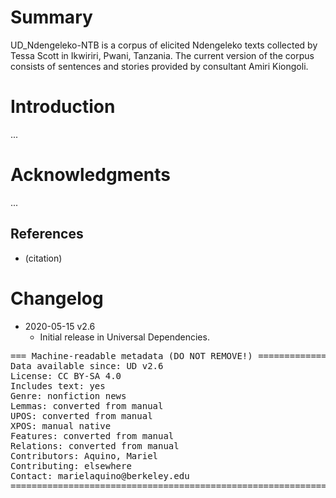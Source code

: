 # Summary

UD_Ndengeleko-NTB is a corpus of elicited Ndengeleko texts collected by Tessa Scott in Ikwiriri, Pwani, Tanzania. The current version of the corpus consists of sentences and stories provided by consultant Amiri Kiongoli. 


# Introduction

...


# Acknowledgments

...

## References

* (citation)


# Changelog

* 2020-05-15 v2.6
  * Initial release in Universal Dependencies.


<pre>
=== Machine-readable metadata (DO NOT REMOVE!) ================================
Data available since: UD v2.6
License: CC BY-SA 4.0
Includes text: yes
Genre: nonfiction news
Lemmas: converted from manual
UPOS: converted from manual
XPOS: manual native
Features: converted from manual
Relations: converted from manual
Contributors: Aquino, Mariel
Contributing: elsewhere
Contact: marielaquino@berkeley.edu
===============================================================================
</pre>
